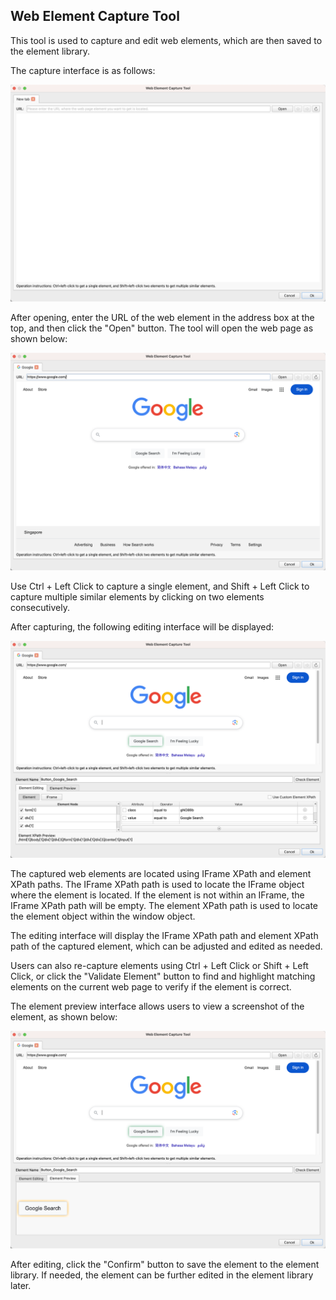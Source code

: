## Web Element Capture Tool

This tool is used to capture and edit web elements, which are then saved to the element library.

The capture interface is as follows:

![Capture Element Interface](web_element_capture_tool_start.png)

After opening, enter the URL of the web element in the address box at the top, and then click the "Open" button. The tool will open the web page as shown below:

![Web Element Capture Tool Open URL](web_element_capture_tool_open_url.png)

Use Ctrl + Left Click to capture a single element, and Shift + Left Click to capture multiple similar elements by clicking on two elements consecutively.

After capturing, the following editing interface will be displayed:

![Element Editing Interface](web_element_capture_tool_edit_element.png)

The captured web elements are located using IFrame XPath and element XPath paths. 
The IFrame XPath path is used to locate the IFrame object where the element is located. If the element is not within an IFrame, the IFrame XPath path will be empty.
The element XPath path is used to locate the element object within the window object.

The editing interface will display the IFrame XPath path and element XPath path of the captured element, which can be adjusted and edited as needed.

Users can also re-capture elements using Ctrl + Left Click or Shift + Left Click, or click the "Validate Element" button to find and highlight matching elements on the current web page to verify if the element is correct.

The element preview interface allows users to view a screenshot of the element, as shown below:

![Element Preview Interface](web_element_capture_tool_preview_element.png)

After editing, click the "Confirm" button to save the element to the element library. If needed, the element can be further edited in the element library later.